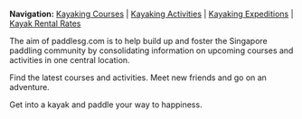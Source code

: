 **Navigation:** [Kayaking Courses](index) &#124; [Kayaking Activities](activity) &#124; [Kayaking Expeditions](expedition) &#124; [Kayak Rental Rates](rental)

The aim of paddlesg.com is to help build up and foster the Singapore paddling community by consolidating information on upcoming courses and activities in one central location. 

Find the latest courses and activities. Meet new friends and go on an adventure. 

Get into a kayak and paddle your way to happiness. 